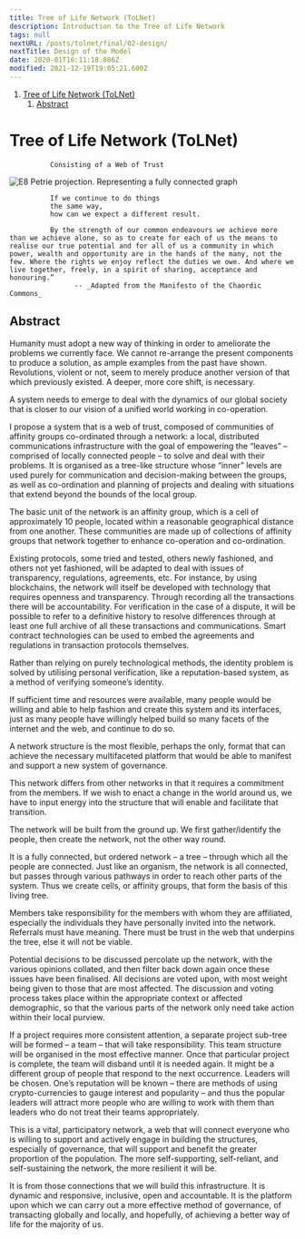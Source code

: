 ```yaml
---
title: Tree of Life Network (ToLNet)
description: Introduction to the Tree of Life Network
tags: null
nextURL: /posts/tolnet/final/02-design/
nextTitle: Design of the Model
date: 2020-01T16:11:18.886Z
modified: 2021-12-19T19:05:21.600Z
---
```


1. [Tree of Life Network (ToLNet)](#tree-of-life-network-tolnet)
   1. [Abstract](#abstract)

# Tree of Life Network (ToLNet)

              Consisting of a Web of Trust

![E8 Petrie projection. Representing a fully connected graph](/posts/img/tol/01-E8_projection.png)

              If we continue to do things
              the same way,
              how can we expect a different result.

              By the strength of our common endeavours we achieve more than we achieve alone, so as to create for each of us the means to realise our true potential and for all of us a community in which power, wealth and opportunity are in the hands of the many, not the few. Where the rights we enjoy reflect the duties we owe. And where we live together, freely, in a spirit of sharing, acceptance and honouring.”
                    -- _Adapted from the Manifesto of the Chaordic Commons_

## Abstract

Humanity must adopt a new way of thinking in order to ameliorate the problems we currently face. We cannot re-arrange the present components to produce a solution, as ample examples from the past have shown. Revolutions, violent or not, seem to merely produce another version of that which previously existed. A deeper, more core shift, is necessary.

A system needs to emerge to deal with the dynamics of our global society that is closer to our vision of a unified world working in co-operation.

I propose a system that is a web of trust, composed of communities of affinity groups co-ordinated through a network: a local, distributed communications infrastructure with the goal of empowering the “leaves” – comprised of locally connected people – to solve and deal with their problems. It is organised as a tree-like structure whose “inner” levels are used purely for communication and decision-making between the groups, as well as co-ordination and planning of projects and dealing with situations that extend beyond the bounds of the local group.

The basic unit of the network is an affinity group, which is a cell of approximately 10 people, located within a reasonable geographical distance from one another. These communities are made up of collections of affinity groups that network together to enhance co-operation and co-ordination.

Existing protocols, some tried and tested, others newly fashioned, and others not yet fashioned, will be adapted to deal with issues of transparency, regulations, agreements, etc. For instance, by using blockchains, the network will itself be developed with technology that requires openness and transparency. Through recording all the transactions there will be accountability. For verification in the case of a dispute, it will be possible to refer to a definitive history to resolve differences through at least one full archive of all these transactions and communications. Smart contract technologies can be used to embed the agreements and regulations in transaction protocols themselves.

Rather than relying on purely technological methods, the identity problem is solved by utilising personal verification, like a reputation-based system,
as a method of verifying someone’s identity.

If sufficient time and resources were available, many people would be willing and able to help fashion and create this system and its interfaces, just as many people have willingly helped build so many facets of the internet and the web, and continue to do so.

A network structure is the most flexible, perhaps the only, format that can achieve the necessary multifaceted platform that would be able to manifest and support a new system of governance.

This network differs from other networks in that it requires a commitment from the members. If we wish to enact a change in the world around us, we have to input energy into the structure that will enable and facilitate that transition.

The network will be built from the ground up. We first gather/identify the people, then create the network, not the other way round.

It is a fully connected, but ordered network – a tree – through which all the people are connected. Just like an organism, the network is all connected, but passes through various pathways in order to reach other parts of the system. Thus we create cells, or affinity groups, that form the basis of this living tree.

Members take responsibility for the members with whom they are affiliated, especially the individuals they have personally invited into the network. Referrals must have meaning. There must be trust in the web that underpins the tree, else it will not be viable.

Potential decisions to be discussed percolate up the network, with the various opinions collated, and then filter back down again once these issues have been finalised. All decisions are voted upon, with most weight being given to those that are most affected. The discussion and voting process takes place within the appropriate context or affected demographic, so that the various parts of the network only need take action within their local purview.

If a project requires more consistent attention, a separate project sub-tree will be formed – a team – that will take responsibility. This team structure will be organised in the most effective manner. Once that particular project is complete, the team will disband until it is needed again. It might be a different group of people that respond to the next occurrence. Leaders will be chosen. One’s reputation will be known – there are methods of using crypto-currencies to gauge interest and popularity – and thus the popular leaders will attract more people who are willing to work with them than leaders who do not treat their teams appropriately.

This is a vital, participatory network, a web that will connect everyone who is willing to support and actively engage in building the structures, especially of governance, that will support and benefit the greater proportion of the population. The more self-supporting, self-reliant, and self-sustaining the network, the more resilient it will be.

It is from those connections that we will build this infrastructure. It is dynamic and responsive, inclusive, open and accountable. It is the platform upon which we can carry out a more effective method of governance, of transacting globally and locally, and hopefully, of achieving a better way of life for the majority of us.
